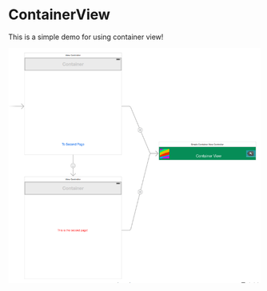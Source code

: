 ContainerView
=============

This is a simple demo for using container view!

![](Screenshots/storyboard.png)


